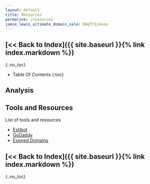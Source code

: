 ```yaml
---
layout: default
title: Resources
permalink: /resources
jamie_lewis_ultimate_domain_sale: DHqTF3j4veo
---
```

## [<< Back to Index]({{ site.baseurl }}{% link index.markdown %})
{:.no_toc}

* Table Of Contents
{:toc}

## Analysis

## Tools and Resources
List of tools and resources

+ [Estibot][estibot]
+ [GoDaddy][godaddy]
+ [Expired Domains][expireddomains]


[estibot]: https://www.estibot.com/
[godaddy]: https://www.godaddy.com/en-in
[expireddomains]: https://www.expireddomains.net/

## [<< Back to Index]({{ site.baseurl }}{% link index.markdown %})
{:.no_toc}
